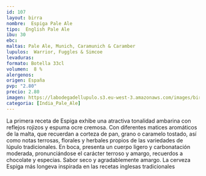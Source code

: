 ```yaml
---
id: 107
layout: birra
nombre:  Espiga Pale Ale
tipo:  English Pale Ale
ibu: 30
ebc:  
maltas: Pale Ale, Munich, Caramunich & Caramber
lupulos:  Warrior, Fuggles & Simcoe
levaduras:
formato: Botella 33cl
volumen:  8 %
alergenos: 
origen: España
pvp: "2.80" 
precio: 2.80
imagen: https://labodegadellupulo.s3.eu-west-3.amazonaws.com/images/birras/espigapaleale.jpg
categoria: [India_Pale_Ale]
---
```

La primera receta de Espiga exhibe una atractiva tonalidad ambarina con reflejos rojizos y espuma ocre cremosa. Con diferentes matices aromáticos de la malta, que recuerdan a corteza de pan, grano o caramelo tostado, así como notas terrosas, florales y herbales propios de las variedades de lúpulo tradicionales. En boca, presenta un cuerpo ligero y carbonatación moderada, pronunciándose el carácter terroso y amargo, recuerdos a chocolate y especias. Sabor seco y agradablemente amargo. La cerveza Espiga más longeva inspirada en las recetas inglesas tradicionales